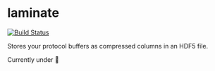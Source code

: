 # laminate

[![Build Status](https://travis-ci.org/ibab/laminate.svg?branch=master)](https://travis-ci.org/ibab/laminate)

Stores your protocol buffers as compressed columns in an HDF5 file.

Currently under :construction:
